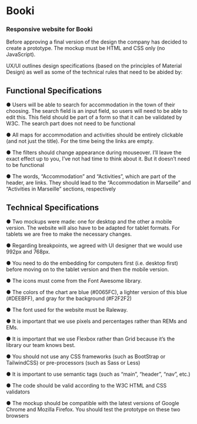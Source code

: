# Booki
### Responsive website for Booki

Before approving a final version of the design the company has decided to create a prototype.
The mockup must be HTML and CSS only (no JavaScript).

UX/UI outlines design specifications (based on the principles of Material Design) as well as some of the technical rules that need to be abided by:

## Functional Specifications
● Users will be able to search for accommodation in the town of their
choosing. The search field is an input field, so users will need to be
able to edit this. This field should be part of a form so that it can be
validated by W3C. The search part does not need to be functional

● All maps for accommodation and activities should be entirely
clickable (and not just the title). For the time being the links are
empty.

● The filters should change appearance during mouseover. I’ll leave
the exact effect up to you, I’ve not had time to think about it. But it
doesn’t need to be functional

● The words, “Accommodation” and “Activities”, which are part of the
header, are links. They should lead to the “Accommodation in
Marseille” and “Activities in Marseille” sections, respectively


## Technical Specifications
● Two mockups were made: one for desktop and the other a mobile
version. The website will also have to be adapted for tablet formats.
For tablets we are free to make the necessary changes.

● Regarding breakpoints, we agreed with UI designer that we would
use 992px and 768px.

● You need to do the embedding for computers first (i.e. desktop first)
before moving on to the tablet version and then the mobile version.

● The icons must come from the Font Awesome library.

● The colors of the chart are blue (#0065FC), a lighter version of this
blue (#DEEBFF), and gray for the background (#F2F2F2)

● The font used for the website must be Raleway.

● It is important that we use pixels and percentages rather than REMs
and EMs.

● It is important that we use Flexbox rather than Grid because it’s the
library our team knows best.

● You should not use any CSS frameworks (such as BootStrap or
TailwindCSS) or pre-processors (such as Sass or Less)

● It is important to use semantic tags (such as “main”, “header”, “nav”,
etc.)

● The code should be valid according to the W3C HTML and CSS
validators

● The mockup should be compatible with the latest versions of Google
Chrome and Mozilla Firefox. You should test the prototype on these
two browsers



